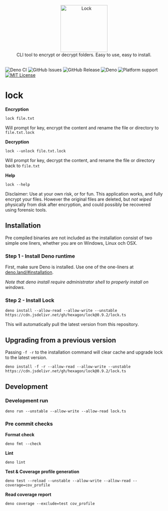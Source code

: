 <p align="center">
  <img src="https://cdn.jsdelivr.net/gh/hexagon/lock@master/lock.png" alt="Lock" width="150" height="150"><br>
  CLI tool to encrypt or decrypt folders. Easy to use, easy to install.<br><br>
</p>

![Deno CI](https://github.com/Hexagon/lock/workflows/Build/badge.svg?branch=master) 
![GitHub Issues](https://img.shields.io/github/issues/Hexagon/lock)
![GitHub Release](https://img.shields.io/github/v/release/hexagon/lock?display_name=tag&include_prereleases)
![Deno](https://img.shields.io/badge/Deno-%3E%3D1.16-blue)
![Platform support](https://img.shields.io/badge/platform-win%7Clinux%7CmacOS-blue)
[![MIT License](https://img.shields.io/badge/license-MIT-blue.svg)](https://github.com/Hexagon/lock/blob/master/LICENSE.md)

# lock

**Encryption**

`lock file.txt`

Will prompt for key, encrypt the content and rename the file or directory to
`file.txt.lock`

**Decryption**

`lock --unlock file.txt.lock`

Will prompt for key, decrypt the content, and rename the file or directory back
to `file.txt`

**Help**

`lock --help`

Disclaimer: Use at your own risk, or for fun. This application works, and fully
encrypt your files. However the original files are deleted, but _not wiped_
physically from disk after encryption, and could possibly be recovered using
forensic tools.

## Installation

Pre compiled binaries are not included as the installation consist of two simple
one liners, whether you are on Windows, Linux och OSX.

### Step 1 - Install Deno runtime

First, make sure Deno is installed. Use one of the one-liners at
[deno.land/#installation](https://deno.land/#installation).

_Note that deno install require administrator shell to properly install on
windows._

### Step 2 - Install Lock

`deno install --allow-read --allow-write --unstable https://cdn.jsdelivr.net/gh/hexagon/lock@0.9.2/lock.ts`

This will automatically pull the latest version from this repository.

## Upgrading from a previous version

Passing `-f -r` to the installation command will clear cache and upgrade lock to
the latest version.

`deno install -f -r --allow-read --allow-write --unstable https://cdn.jsdelivr.net/gh/hexagon/lock@0.9.2/lock.ts`

## Development

### Development run

`deno run --unstable --allow-write --allow-read lock.ts`

### Pre commit checks

**Format check**

`deno fmt --check`

**Lint**

`deno lint`

**Test & Coverage profile generation**

`deno test --reload --unstable --allow-write --allow-read --coverage=cov_profile`

**Read coverage report**

`deno coverage --exclude=test cov_profile`
